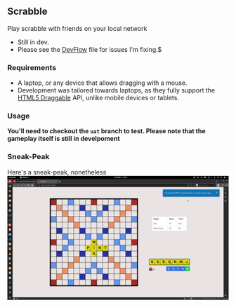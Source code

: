 ## Scrabble
Play scrabble with friends on your local network

* Still in dev.
* Please see the [DevFlow](DevFlow.md) file for issues I'm fixing.$

### Requirements
- A laptop, or any device that allows dragging with a mouse.
- Development was tailored towards laptops, as they fully support the [HTML5 Draggable](https://developer.mozilla.org/en-US/docs/Web/API/HTML_Drag_and_Drop_API) API, unlike mobile devices or tablets.

### Usage
**You'll need to checkout the `uat` branch to test. Please note that the gameplay itself is still in develpoment**

### Sneak-Peak
Here's a sneak-peak, nonetheless
![](screenshot.png)